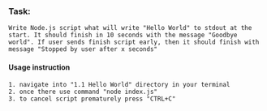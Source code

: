 ### Task:

    Write Node.js script what will write "Hello World" to stdout at the start. It should finish in 10 seconds with the message "Goodbye world". If user sends finish script early, then it should finish with message "Stopped by user after x seconds"

#### Usage instruction

    1. navigate into "1.1 Hello World" directory in your terminal
    2. once there use command "node index.js"
    3. to cancel script prematurely press "CTRL+C"
